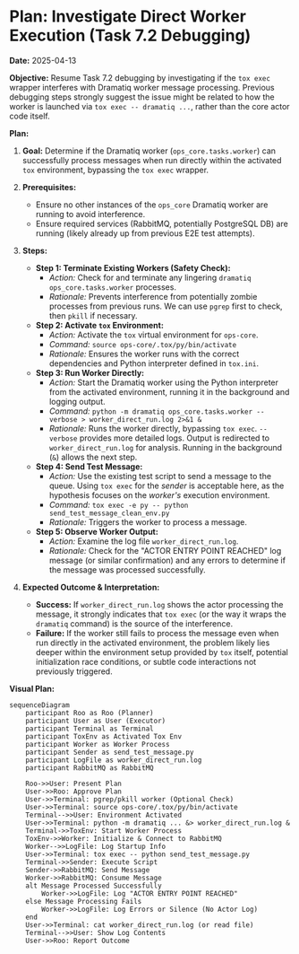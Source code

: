 # Plan: Investigate Direct Worker Execution (Task 7.2 Debugging)

**Date:** 2025-04-13

**Objective:** Resume Task 7.2 debugging by investigating if the `tox exec` wrapper interferes with Dramatiq worker message processing. Previous debugging steps strongly suggest the issue might be related to how the worker is launched via `tox exec -- dramatiq ...`, rather than the core actor code itself.

**Plan:**

1.  **Goal:** Determine if the Dramatiq worker (`ops_core.tasks.worker`) can successfully process messages when run directly within the activated `tox` environment, bypassing the `tox exec` wrapper.
2.  **Prerequisites:**
    *   Ensure no other instances of the `ops_core` Dramatiq worker are running to avoid interference.
    *   Ensure required services (RabbitMQ, potentially PostgreSQL DB) are running (likely already up from previous E2E test attempts).
3.  **Steps:**

    *   **Step 1: Terminate Existing Workers (Safety Check):**
        *   *Action:* Check for and terminate any lingering `dramatiq ops_core.tasks.worker` processes.
        *   *Rationale:* Prevents interference from potentially zombie processes from previous runs. We can use `pgrep` first to check, then `pkill` if necessary.
    *   **Step 2: Activate `tox` Environment:**
        *   *Action:* Activate the `tox` virtual environment for `ops-core`.
        *   *Command:* `source ops-core/.tox/py/bin/activate`
        *   *Rationale:* Ensures the worker runs with the correct dependencies and Python interpreter defined in `tox.ini`.
    *   **Step 3: Run Worker Directly:**
        *   *Action:* Start the Dramatiq worker using the Python interpreter from the activated environment, running it in the background and logging output.
        *   *Command:* `python -m dramatiq ops_core.tasks.worker --verbose > worker_direct_run.log 2>&1 &`
        *   *Rationale:* Runs the worker directly, bypassing `tox exec`. `--verbose` provides more detailed logs. Output is redirected to `worker_direct_run.log` for analysis. Running in the background (`&`) allows the next step.
    *   **Step 4: Send Test Message:**
        *   *Action:* Use the existing test script to send a message to the queue. Using `tox exec` for the *sender* is acceptable here, as the hypothesis focuses on the *worker's* execution environment.
        *   *Command:* `tox exec -e py -- python send_test_message_clean_env.py`
        *   *Rationale:* Triggers the worker to process a message.
    *   **Step 5: Observe Worker Output:**
        *   *Action:* Examine the log file `worker_direct_run.log`.
        *   *Rationale:* Check for the "ACTOR ENTRY POINT REACHED" log message (or similar confirmation) and any errors to determine if the message was processed successfully.
4.  **Expected Outcome & Interpretation:**
    *   **Success:** If `worker_direct_run.log` shows the actor processing the message, it strongly indicates that `tox exec` (or the way it wraps the `dramatiq` command) is the source of the interference.
    *   **Failure:** If the worker still fails to process the message even when run directly in the activated environment, the problem likely lies deeper within the environment setup provided by `tox` itself, potential initialization race conditions, or subtle code interactions not previously triggered.

**Visual Plan:**

```mermaid
sequenceDiagram
    participant Roo as Roo (Planner)
    participant User as User (Executor)
    participant Terminal as Terminal
    participant ToxEnv as Activated Tox Env
    participant Worker as Worker Process
    participant Sender as send_test_message.py
    participant LogFile as worker_direct_run.log
    participant RabbitMQ as RabbitMQ

    Roo->>User: Present Plan
    User->>Roo: Approve Plan
    User->>Terminal: pgrep/pkill worker (Optional Check)
    User->>Terminal: source ops-core/.tox/py/bin/activate
    Terminal-->>User: Environment Activated
    User->>Terminal: python -m dramatiq ... &> worker_direct_run.log &
    Terminal->>ToxEnv: Start Worker Process
    ToxEnv->>Worker: Initialize & Connect to RabbitMQ
    Worker-->>LogFile: Log Startup Info
    User->>Terminal: tox exec -- python send_test_message.py
    Terminal->>Sender: Execute Script
    Sender->>RabbitMQ: Send Message
    Worker->>RabbitMQ: Consume Message
    alt Message Processed Successfully
        Worker->>LogFile: Log "ACTOR ENTRY POINT REACHED"
    else Message Processing Fails
        Worker->>LogFile: Log Errors or Silence (No Actor Log)
    end
    User->>Terminal: cat worker_direct_run.log (or read file)
    Terminal-->>User: Show Log Contents
    User->>Roo: Report Outcome